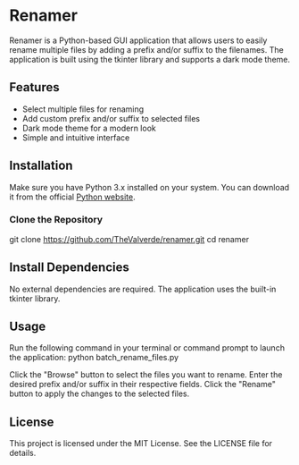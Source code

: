 # Renamer

Renamer is a Python-based GUI application that allows users to easily rename multiple files by adding a prefix and/or suffix to the filenames. The application is built using the tkinter library and supports a dark mode theme.

## Features

- Select multiple files for renaming
- Add custom prefix and/or suffix to selected files
- Dark mode theme for a modern look
- Simple and intuitive interface

## Installation

Make sure you have Python 3.x installed on your system. You can download it from the official [Python website](https://www.python.org/downloads/).

### Clone the Repository


git clone https://github.com/TheValverde/renamer.git
cd renamer

## Install Dependencies
No external dependencies are required. The application uses the built-in tkinter library.

## Usage
Run the following command in your terminal or command prompt to launch the application:
python batch_rename_files.py

Click the "Browse" button to select the files you want to rename.
Enter the desired prefix and/or suffix in their respective fields.
Click the "Rename" button to apply the changes to the selected files.

## License
This project is licensed under the MIT License. See the LICENSE file for details.

